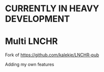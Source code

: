 # CURRENTLY IN HEAVY DEVELOPMENT

# Multi LNCHR

Fork of https://github.com/kalekje/LNCHR-pub

Adding my own features